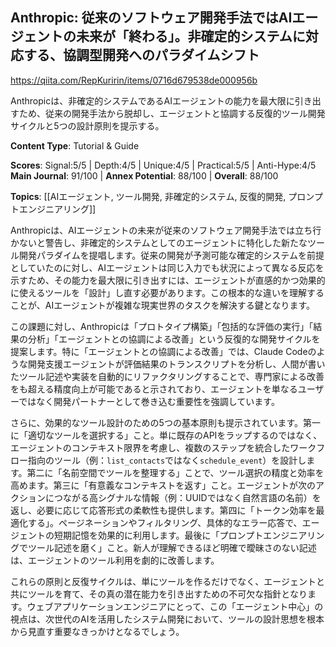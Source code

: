 ## Anthropic: 従来のソフトウェア開発手法ではAIエージェントの未来が「終わる」。非確定的システムに対応する、協調型開発へのパラダイムシフト

https://qiita.com/RepKuririn/items/0716d679538de000956b

Anthropicは、非確定的システムであるAIエージェントの能力を最大限に引き出すため、従来の開発手法から脱却し、エージェントと協調する反復的ツール開発サイクルと5つの設計原則を提示する。

**Content Type**: Tutorial & Guide

**Scores**: Signal:5/5 | Depth:4/5 | Unique:4/5 | Practical:5/5 | Anti-Hype:4/5
**Main Journal**: 91/100 | **Annex Potential**: 88/100 | **Overall**: 88/100

**Topics**: [[AIエージェント, ツール開発, 非確定的システム, 反復的開発, プロンプトエンジニアリング]]

Anthropicは、AIエージェントの未来が従来のソフトウェア開発手法では立ち行かないと警告し、非確定的システムとしてのエージェントに特化した新たなツール開発パラダイムを提唱します。従来の開発が予測可能な確定的システムを前提としていたのに対し、AIエージェントは同じ入力でも状況によって異なる反応を示すため、その能力を最大限に引き出すには、エージェントが直感的かつ効果的に使えるツールを「設計」し直す必要があります。この根本的な違いを理解することが、AIエージェントが複雑な現実世界のタスクを解決する鍵となります。

この課題に対し、Anthropicは「プロトタイプ構築」「包括的な評価の実行」「結果の分析」「エージェントとの協調による改善」という反復的な開発サイクルを提案します。特に「エージェントとの協調による改善」では、Claude Codeのような開発支援エージェントが評価結果のトランスクリプトを分析し、人間が書いたツール記述や実装を自動的にリファクタリングすることで、専門家による改善をも超える精度向上が可能であると示されており、エージェントを単なるユーザーではなく開発パートナーとして巻き込む重要性を強調しています。

さらに、効果的なツール設計のための5つの基本原則も提示されています。第一に「適切なツールを選択する」こと。単に既存のAPIをラップするのではなく、エージェントのコンテキスト限界を考慮し、複数のステップを統合したワークフロー指向のツール（例：`list_contacts`ではなく`schedule_event`）を設計します。第二に「名前空間でツールを整理する」ことで、ツール選択の精度と効率を高めます。第三に「有意義なコンテキストを返す」こと。エージェントが次のアクションにつながる高シグナルな情報（例：UUIDではなく自然言語の名前）を返し、必要に応じて応答形式の柔軟性も提供します。第四に「トークン効率を最適化する」。ページネーションやフィルタリング、具体的なエラー応答で、エージェントの短期記憶を効果的に利用します。最後に「プロンプトエンジニアリングでツール記述を磨く」こと。新人が理解できるほど明確で曖昧さのない記述は、エージェントのツール利用を劇的に改善します。

これらの原則と反復サイクルは、単にツールを作るだけでなく、エージェントと共にツールを育て、その真の潜在能力を引き出すための不可欠な指針となります。ウェブアプリケーションエンジニアにとって、この「エージェント中心」の視点は、次世代のAIを活用したシステム開発において、ツールの設計思想を根本から見直す重要なきっかけとなるでしょう。